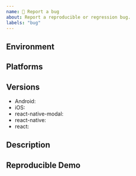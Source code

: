 ```yaml
---
name: 🐛 Report a bug
about: Report a reproducible or regression bug.
labels: "bug"
---
```


<!-- NOTE:
- Under the hood react-native-modal uses react-native original Modal.
- Before reporting a bug, try swapping react-native-modal with react-native original Modal to check if the problem persists. If it does please report the issue in the react-native repo instead.
- Please notice that WE WON'T SUPPORT ISSUE IF YOU HAVEN'T TRIED USING THE COMMUNITY COMPONENT ALONE. 
- For QUESTIONS and FEEDBACK, please use the [discussions](https://github.com/react-native-modal/react-native-modal/discussions) section.  
-->

## Environment

<!-- Run `react-native info` in your terminal and paste its contents here. -->

## Platforms

<!-- Is this issue related to Android, iOS, or both? -->

## Versions

<!-- Please add the used versions/branches -->

- Android:
- iOS:
- react-native-modal:
- react-native:
- react:

## Description

<!-- Describe your issue in detail. Include screenshots if needed. If this is a regression, let us know. -->

## Reproducible Demo

<!-- Let us know how to reproduce the issue. Include a code sample or share a project that reproduces the issue. -->
<!-- Please follow the guidelines for providing a minimal example: https://stackoverflow.com/help/mcve -->
<!-- Please notice that WE WON'T SUPPORT ISSUE REPORTS THAT DON'T HAVE A MINIMAL REPRODUCIBLE EXAMPLE. -->
